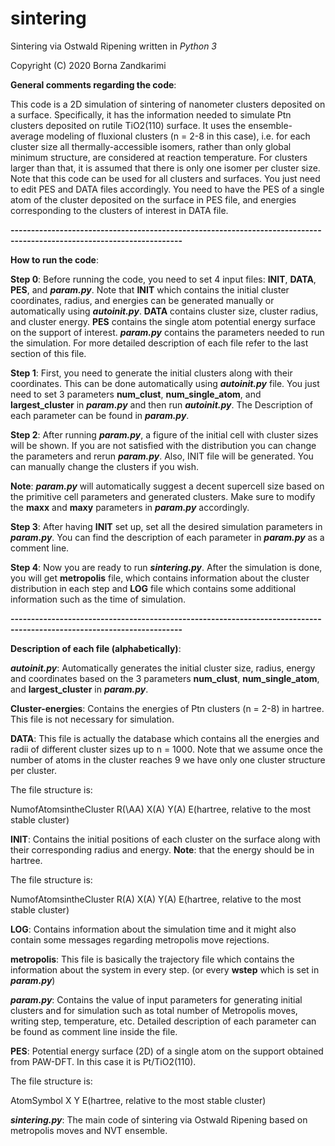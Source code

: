 # sintering

Sintering via Ostwald Ripening written in *Python 3*

Copyright (C) 2020 Borna Zandkarimi

**General comments regarding the code**:

This code is a 2D simulation of sintering of nanometer clusters deposited on a surface. Specifically, it has the information needed to simulate Ptn clusters deposited on rutile TiO2(110) surface. It uses the ensemble-average modeling of fluxional clusters (n = 2-8 in this case), i.e. for each cluster size all thermally-accessible isomers, rather than only global minimum structure, are considered at reaction temperature. For clusters larger than that, it is assumed that there is only one isomer per cluster size. Note that this code can be used for all clusters and surfaces. You just need to edit PES and DATA files accordingly. You need to have the PES of a single atom of the cluster deposited on the surface in PES file, and energies corresponding to the clusters of interest in DATA file.

**----------------------------------------------------------------------------------------------------------------------**

**How to run the code**:

**Step 0**: Before running the code, you need to set 4 input files: **INIT**, **DATA**, **PES**, and _**param.py**_. Note that **INIT** which contains the initial cluster coordinates, radius, and energies can be generated manually or automatically using _**autoinit.py**_. **DATA** contains cluster size, cluster radius, and cluster energy. **PES** contains the single atom potential energy surface on the support of interest. _**param.py**_ contains the parameters needed to run the simulation. For more detailed description of each file refer to the last section of this file. 

**Step 1**: First, you need to generate the initial clusters along with their coordinates. This can be done automatically using _**autoinit.py**_ file. You just need to set 3 parameters **num_clust**, **num_single_atom**, and **largest_cluster** in _**param.py**_ and then run _**autoinit.py**_. The Description of each parameter can be found in _**param.py**_.

**Step 2**: After running _**param.py**_, a figure of the initial cell with cluster sizes will be shown. If you are not satisfied with the distribution you can change the parameters and rerun _**param.py**_. Also, INIT file will be generated. You can manually change the clusters if you wish.

**Note**: _**param.py**_ will automatically suggest a decent supercell size based on the primitive cell parameters and generated clusters. Make sure to modify the **maxx** and **maxy** parameters in _**param.py**_ accordingly.

**Step 3**: After having **INIT** set up, set all the desired simulation parameters in _**param.py**_. You can find the description of each parameter in _**param.py**_ as a comment line. 

**Step 4**: Now you are ready to run _**sintering.py**_. After the simulation is done, you will get **metropolis** file, which contains information about the cluster distribution in each step and **LOG** file which contains some additional information such as the time of simulation.  

**----------------------------------------------------------------------------------------------------------------------**

**Description of each file (alphabetically)**:

_**autoinit.py**_: Automatically generates the initial cluster size, radius, energy and coordinates based on the 3 parameters **num_clust**, **num_single_atom**, and **largest_cluster** in _**param.py**_.

**Cluster-energies**: Contains the energies of Ptn clusters (n = 2-8) in hartree. This file is not necessary for simulation.

**DATA**: This file is actually the database which contains all the energies and radii of different cluster sizes up to n = 1000. Note that we assume once the number of atoms in the cluster reaches 9 we have only one cluster structure per cluster.

The file structure is:

NumofAtomsintheCluster      R(\AA)       X(A)     Y(A)       E(hartree, relative to the most stable cluster)

**INIT**: Contains the initial positions of each cluster on the surface along with their corresponding radius and energy. **Note**: that the energy should be in hartree.

The file structure is:

NumofAtomsintheCluster      R(A)       X(A)     Y(A)       E(hartree, relative to the most stable cluster)

**LOG**: Contains information about the simulation time and it might also contain some messages regarding metropolis move rejections.

**metropolis**: This file is basically the trajectory file which contains the information about the system in every step. (or every **wstep** which is set in _**param.py**_)

_**param.py**_: Contains the value of input parameters for generating initial clusters and for simulation such as total number of Metropolis moves, writing step, temperature, etc. Detailed description of each parameter can be found as comment line inside the file.

**PES**: Potential energy surface (2D) of a single atom on the support obtained from PAW-DFT. In this case it is Pt/TiO2(110).

The file structure is:

AtomSymbol    X      Y      E(hartree, relative to the most stable cluster)

_**sintering.py**_: The main code of sintering via Ostwald Ripening based on metropolis moves and NVT ensemble.
